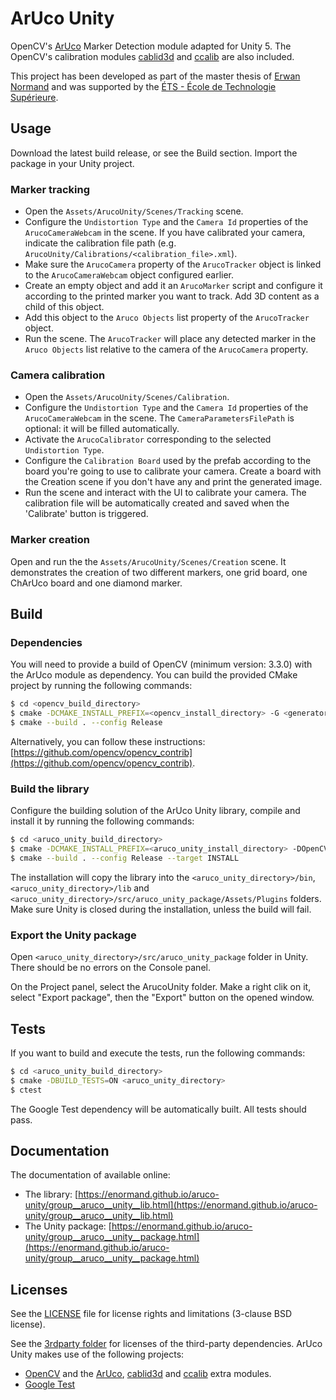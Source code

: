 # ArUco Unity

OpenCV's [ArUco](http://docs.opencv.org/master/d9/d6a/group__aruco.html) Marker Detection module adapted for Unity 5.
The OpenCV's calibration modules [cablid3d](http://docs.opencv.org/master/d9/d0c/group__calib3d.html) and
[ccalib](http://docs.opencv.org/master/d3/ddc/group__ccalib.html) are also included.

This project has been developed as part of the master thesis of [Erwan Normand](https://ca.linkedin.com/in/normanderwan)
 and was supported by the [ÉTS - École de Technologie Supérieure](https://www.etsmtl.ca/).

## Usage

Download the latest build release, or see the Build section. Import the package in your Unity project.

### Marker tracking

- Open the `Assets/ArucoUnity/Scenes/Tracking` scene.
- Configure the `Undistortion Type` and the `Camera Id` properties of the `ArucoCameraWebcam` in the scene. If you have calibrated your camera, indicate the calibration file path (e.g. `ArucoUnity/Calibrations/<calibration_file>.xml`).
- Make sure the `ArucoCamera` property of the `ArucoTracker` object is linked to the `ArucoCameraWebcam` object configured earlier.
- Create an empty object and add it an `ArucoMarker` script and configure it according to the printed marker you want to track. Add 3D content as a child of this object.
- Add this object to the `Aruco Objects` list property of the `ArucoTracker` object.
- Run the scene. The `ArucoTracker` will place any detected marker in the `Aruco Objects` list relative to the camera of the `ArucoCamera` property.

### Camera calibration

- Open the `Assets/ArucoUnity/Scenes/Calibration`.
- Configure the `Undistortion Type` and the `Camera Id` properties of the `ArucoCameraWebcam` in the scene. The `CameraParametersFilePath` is optional: it will be filled automatically.
- Activate the `ArucoCalibrator` corresponding to the selected `Undistortion Type`.
- Configure the `Calibration Board` used by the prefab according to the board you're going to use to calibrate your camera. Create a board with the Creation scene if you don't have any and print the generated image.
- Run the scene and interact with the UI to calibrate your camera. The calibration file will be automatically created and saved when the 'Calibrate' button is triggered.

### Marker creation

Open and run the the `Assets/ArucoUnity/Scenes/Creation` scene. It demonstrates the creation of two different markers, one grid
board, one ChArUco board and one diamond marker.

## Build

### Dependencies

You will need to provide a build of OpenCV (minimum version: 3.3.0) with the ArUco module as dependency. You can build
the provided CMake project by running the following commands:

```bash
$ cd <opencv_build_directory>
$ cmake -DCMAKE_INSTALL_PREFIX=<opencv_install_directory> -G <generator-name> <aruco_unity_directory>/3rdparty/opencv_contrib/
$ cmake --build . --config Release
```

Alternatively, you can follow these instructions: [https://github.com/opencv/opencv_contrib](https://github.com/opencv/opencv_contrib).

### Build the library

Configure the building solution of the ArUco Unity library, compile and install it by running the following commands:

```bash
$ cd <aruco_unity_build_directory>
$ cmake -DCMAKE_INSTALL_PREFIX=<aruco_unity_install_directory> -DOpenCV_DIR=<opencv_install_directory> -G <generator-name> <aruco_unity_directory>
$ cmake --build . --config Release --target INSTALL
```

The installation will copy the library into the `<aruco_unity_directory>/bin`, `<aruco_unity_directory>/lib`
and `<aruco_unity_directory>/src/aruco_unity_package/Assets/Plugins` folders. Make sure Unity is closed during the
installation, unless the build will fail.

### Export the Unity package

Open `<aruco_unity_directory>/src/aruco_unity_package` folder in Unity. There should be no errors on the Console panel.

On the Project panel, select the ArucoUnity folder. Make a right clik on it, select "Export package", then the "Export"
button on the opened window.

## Tests

If you want to build and execute the tests, run the following commands:

```bash
$ cd <aruco_unity_build_directory>
$ cmake -DBUILD_TESTS=ON <aruco_unity_directory>
$ ctest
```

The Google Test dependency will be automatically built. All tests should pass.

## Documentation

The documentation of available online:

- The library: [https://enormand.github.io/aruco-unity/group__aruco__unity__lib.html](https://enormand.github.io/aruco-unity/group__aruco__unity__lib.html)
- The Unity package: [https://enormand.github.io/aruco-unity/group__aruco__unity__package.html](https://enormand.github.io/aruco-unity/group__aruco__unity__package.html)

## Licenses

See the [LICENSE](LICENSE) file for license rights and limitations (3-clause BSD license).

See the [3rdparty folder](3rdparty/) for licenses of the third-party dependencies. ArUco Unity makes use of the
following projects:

- [OpenCV](http://opencv.org/) and the [ArUco](https://github.com/opencv/opencv_contrib/tree/master/modules/aruco), [cablid3d](http://docs.opencv.org/master/d9/d0c/group__calib3d.html) and [ccalib](http://docs.opencv.org/master/d3/ddc/group__ccalib.html) extra modules.
- [Google Test](https://github.com/google/googletest)
